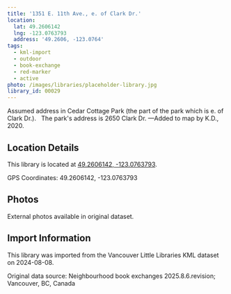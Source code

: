 ```yaml
---
title: '1351 E. 11th Ave., e. of Clark Dr.'
location:
  lat: 49.2606142
  lng: -123.0763793
  address: '49.2606, -123.0764'
tags:
  - kml-import
  - outdoor
  - book-exchange
  - red-marker
  - active
photo: /images/libraries/placeholder-library.jpg
library_id: 00029
---
```

Assumed address in Cedar Cottage Park (the part of the park which is e. of Clark Dr.).  
The park's address is 2650 Clark Dr.
—Added to map by K.D., 2020.

## Location Details

This library is located at [49.2606142, -123.0763793](https://www.google.com/maps?q=49.2606142,-123.0763793).

GPS Coordinates: 49.2606142, -123.0763793

## Photos

External photos available in original dataset.

## Import Information

This library was imported from the Vancouver Little Libraries KML dataset on 2024-08-08.

Original data source: Neighbourhood book exchanges 2025.8.6.revision; Vancouver, BC, Canada
